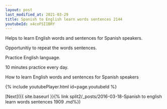 ```yaml
---
layout: post
last_modified_at: 2021-03-29
title: Spanish to English learn words sentences 2144 
youtubeId: x4coFSIIBRY
---
```

 
 
Helps to learn English words and sentences for Spanish speakers.

Opportunitiy to repeat the words sentences. 

Practice English language. 
 
10 minutes practice every day. 
 
How to learn English words and sentences for Spanish speakers 
 
{% include youtubePlayer.html id=page.youtubeId %}
 
 
[Next]({{ site.baseurl }}{% link  split2/_posts/2016-03-18-Spanish to english learn words sentences 1909 .md%})
 

